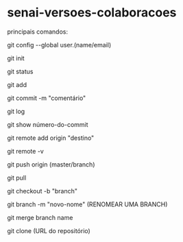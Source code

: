 # senai-versoes-colaboracoes

principais comandos:

git config --global user.(name/email)

git init

git status

git add

git commit -m "comentário"

git log

git show número-do-commit 

git remote add origin "destino"

git remote -v

git push origin (master/branch)

git pull

git checkout -b "branch"

git branch -m "novo-nome" (RENOMEAR UMA BRANCH)

git merge branch name

git clone (URL do repositório)
